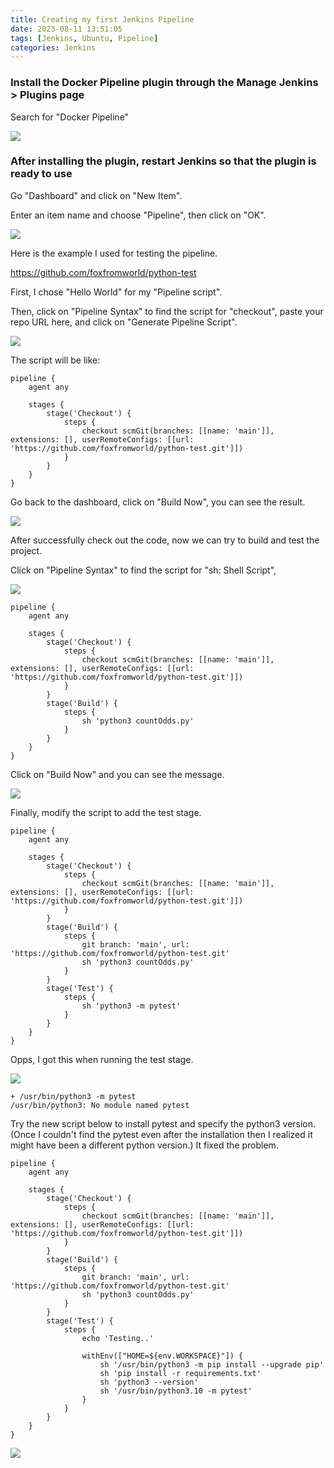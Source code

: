 ```yaml
---
title: Creating my first Jenkins Pipeline
date: 2023-08-11 13:51:05
tags: [Jenkins, Ubuntu, Pipeline]
categories: Jenkins
---
```


### Install the Docker Pipeline plugin through the Manage Jenkins > Plugins page

Search for "Docker Pipeline"

![](plugin.PNG)

### After installing the plugin, restart Jenkins so that the plugin is ready to use

Go "Dashboard" and click on "New Item".

Enter an item name and choose "Pipeline", then click on "OK".

![](buildntest.PNG)

Here is the example I used for testing the pipeline.

https://github.com/foxfromworld/python-test

First, I chose "Hello World" for my "Pipeline script".

Then, click on "Pipeline Syntax" to find the script for "checkout", paste your repo URL here, and click on "Generate Pipeline Script".

![](syntax.PNG)

The script will be like:

```
pipeline {
    agent any

    stages {
        stage('Checkout') {
            steps {
                checkout scmGit(branches: [[name: 'main']], extensions: [], userRemoteConfigs: [[url: 'https://github.com/foxfromworld/python-test.git']])
            }
        }
    }
}
```

Go back to the dashboard, click on "Build Now", you can see the result.

![](firstbuild.PNG)

After successfully check out the code, now we can try to build and test the project.

Click on "Pipeline Syntax" to find the script for "sh: Shell Script",

![](build.PNG)

```
pipeline {
    agent any

    stages {
        stage('Checkout') {
            steps {
                checkout scmGit(branches: [[name: 'main']], extensions: [], userRemoteConfigs: [[url: 'https://github.com/foxfromworld/python-test.git']])
            }
        }
        stage('Build') {
            steps {
                sh 'python3 countOdds.py'
            }
        }
    }
}
```

Click on "Build Now" and you can see the message.

![](built.PNG)

Finally, modify the script to add the test stage.

```
pipeline {
    agent any

    stages {
        stage('Checkout') {
            steps {
                checkout scmGit(branches: [[name: 'main']], extensions: [], userRemoteConfigs: [[url: 'https://github.com/foxfromworld/python-test.git']])
            }
        }
        stage('Build') {
            steps {
                git branch: 'main', url: 'https://github.com/foxfromworld/python-test.git'
                sh 'python3 countOdds.py'
            }
        }
        stage('Test') {
            steps {
                sh 'python3 -m pytest'
            }
        }        
    }
}
```

Opps, I got this when running the test stage.

![](fail.PNG)

```
+ /usr/bin/python3 -m pytest
/usr/bin/python3: No module named pytest
```

Try the new script below to install pytest and specify the python3 version. (Once I couldn't find the pytest even after the installation then I realized it might have been a different python version.) It fixed the problem.

```
pipeline {
    agent any

    stages {
        stage('Checkout') {
            steps {
                checkout scmGit(branches: [[name: 'main']], extensions: [], userRemoteConfigs: [[url: 'https://github.com/foxfromworld/python-test.git']])
            }
        }
        stage('Build') {
            steps {
                git branch: 'main', url: 'https://github.com/foxfromworld/python-test.git'
                sh 'python3 countOdds.py'
            }
        }
        stage('Test') {
            steps {
                echo 'Testing..'
                
                withEnv(["HOME=${env.WORKSPACE}"]) {
                    sh '/usr/bin/python3 -m pip install --upgrade pip'
                    sh 'pip install -r requirements.txt'
                    sh 'python3 --version'
                    sh '/usr/bin/python3.10 -m pytest'
                }
            }
        }        
    }
}
```

![](test.PNG)